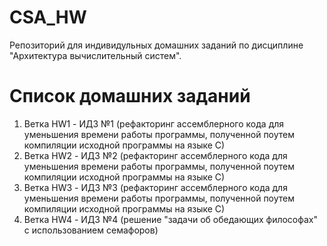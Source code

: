 # CSA_HW 
Репозиторий для индивидульных домашних заданий по дисциплине "Архитектура вычислительный систем".
# Список домашних заданий
1. Ветка HW1 - ИДЗ №1 (рефакторинг ассемблерного кода для уменьшения времени работы программы, полученной поутем компиляции исходной программы на языке С)
2. Ветка HW2 - ИДЗ №2 (рефакторинг ассемблерного кода для уменьшения времени работы программы, полученной поутем компиляции исходной программы на языке С)
3. Ветка HW3 - ИДЗ №3 (рефакторинг ассемблерного кода для уменьшения времени работы программы, полученной поутем компиляции исходной программы на языке С)
4. Ветка HW4 - ИДЗ №4 (решение "задачи об обедающих философах" с использованием семафоров)
